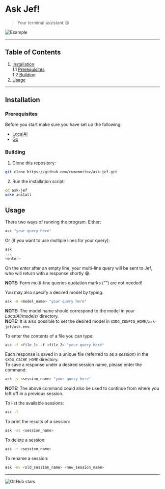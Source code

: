 # Ask Jef!
> Your terminal assistant 😉  
  
![Example](https://github.com/rumenmitov/ask-jef/assets/108842741/606a45b6-557e-4259-8792-53e95cdecb74)
***
## Table of Contents
1. [Installation](#installation)  
1.1 [Prerequisites](#prerequisites)  
1.2 [Building](#building)  
2. [Usage](#usage)  
***
## Installation
### Prerequisites
Before you start make sure you have set up the following:  
- [LocalAI](https://localai.io/)
- [Go](https://go.dev)
### Building
1. Clone this repository:
```sh
git clone https://github.com/rumenmitov/ask-jef.git
```
2. Run the installation script:
```sh
cd ask-jef
make install
```
## Usage
There two ways of running the program. Either:  
```sh
ask "your query here"
```
Or (if you want to use multiple lines for your query):  
```sh
ask
...
<enter>
```
On the _enter_ after an empty line, your multi-line query will be sent to Jef, who will
return with a response shortly 😁.    

**NOTE:** Form multi-line queries quotation marks (_""_) are not needed!  
  
You may also specify a desired model by typing:
```sh
ask -m <model_name> "your query here"
```
**NOTE:** The model name should correspond to the model in your _LocalAI/models/_ directory.  
**NOTE:** It is also possible to set the desired model in `$XDG_CONFIG_HOME/ask-jef/ask.env`.  
  
To enter the contents of a file you can type:  
```sh
ask -f <file_1> -f <file_2> "your query here"
```
  
Each response is saved in a unique file (referred to as a _session_) in the `$XDG_CACHE_HOME` directory.  
To save a response under a desired session name, please enter the command:
```sh
ask -s <session_name> "your query here"
```
**NOTE:** The above command could also be used to continue from where you left off in a previous session.  
  
To list the available sessions:  
```sh
ask -l
```
   
To print the results of a session:
```sh
ask -ss <session_name>
```
    
To delete a session:
```sh
ask -r <session_name>
```
     
To rename a session:
```sh
ask -mv <old_session_name> <new_session_name>
```
  
***
![GitHub stars](https://img.shields.io/github/stars/rumenmitov/ask-jef?style=social)
  
